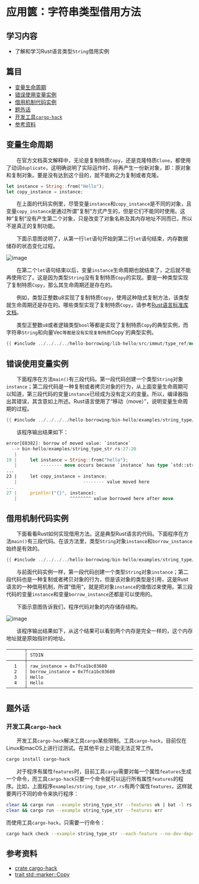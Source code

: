 # 应用篋：字符串类型借用方法

## 学习内容
- 了解和学习Rust语言类型`String`借用实例

## 篇目

- [变量生命周期](#变量生命周期)
- [错误使用变量实例](#错误使用变量实例)
- [借用机制代码实例](#借用机制代码实例)
- [题外话](#题外话)
- [开发工具`cargo-hack`](#开发工具cargo-hack)
- [参考资料](#参考资料)

## 变量生命周期

　　在官方文档英文解释中，无论是复制特质`Copy`，还是克隆特质`Clone`，都使用了动词`duplicate`，这明确说明了实际运作时，将再产生一份新对象，即：原对象和复制对象。要是没有达到这个目的，就不能称之为复制或者克隆。

```rust
let instance = String::from("Hello");
let copy_instance = instance;
```

　　在上面的代码实例里，尽管变量`instance`和`copy_instance`是不同的对象，且变量`copy_instance`是通过所谓”复制“方式产生的，但是它们不能同时使用。这种”复制“没有产生第二个对象，只是改变了对象名称及其内存地址不同而已，所以不是真正的复制功能。

　　下面示意图说明了，从第一行`let`语句开始到第二行`let`语句结束，内存数据储存的状态变化过程。

![image](../../hello-borrowing/images/hello_borrowing-10_string.png)

　　在第二个`let`语句结束以后，变量`instance`生命周期也就结束了，之后就不能再使用它了。这是因为类型`String`没有复制特质`Copy`的实现。要是一种类型实现了复制特质`Copy`，那么其生命周期还是存在的。

　　例如，类型正整数u8实现了复制特质`Copy`，使用这种隐式复制方法，该类型就生命周期还是存在的。哪些类型实现了复制特质`Copy`，请参考[Rust语言标准库文档](https://doc.rust-lang.org/std/marker/trait.Copy.html)。

　　类型正整数`u8`或者逻辑类型`bool`等都是实现了复制特质`Copy`的典型实例，而字符串`String`和向量Vec`等都是没有实现复制特质`Copy`的典型实例。

```rust
{{ #include ../../../../hello-borrowing/lib-hello/src/immut/type_ref/mod.rs:use_u8_type }}
```

## 错误使用变量实例

　　下面程序在方法`main()`有三段代码。第一段代码创建一个类型`String`对象`instance`；第二段代码是一种复制或者拷贝对象的行为，从上面变量生命周期可以知道，第三段代码的变量`instance`已经成为没有定义的变量。所以，编译器指出其错误，其含意如上所述。Rust语言使用了“移动（move）”，说明变量生命周期的过程。

```rust
{{ #include ../../../../hello-borrowing/bin-hello/examples/string_type/string_str.rs:feature-err_01 }}
```

　　该程序输出结果如下：

```rust
error[E0382]: borrow of moved value: `instance`
  --> bin-hello/examples/string_type_str.rs:27:20
   |
19 |     let instance = String::from("hello");
   |         -------- move occurs because `instance` has type `std::string::String`, which does not implement the `Copy` trait
...
23 |     let copy_instance = instance;
   |                         -------- value moved here
...
27 |     println!("{}", instance);
   |                    ^^^^^^^^ value borrowed here after move
```

## 借用机制代码实例

　　下面看看Rust如何实现借用方法。这是典型Rust语言的代码。下面程序在方法`main()`有三段代码。在该方法里，类型`String`对象`instance`和`borrow_instance`始终是有效的。

```rust
{{ #include ../../../../hello-borrowing/bin-hello/examples/string_type/string_str.rs:feature-ok }}
```

　　与前面代码实例一样，第一段代码创建一个类型`String`对象`instance`；第二段代码也是一种复制或者拷贝对象的行为，但是该对象的类型是引用，这是Rust语言的一种借用机制，所谓”借用“，就是把对象`instance`的值借过来使用。第三段代码的变量`instance`和变量`borrow_instance`还都是可以使用的。

　　下面示意图告诉我们，程序代码对象的内存储存结构。

![image](../../hello-borrowing/images/hello_borrowing-11_string.png)

　　该程序输出结果如下，从这个结果可以看到两个内存是完全一样的，这个内存地址就是原始指针的地址。

```bash
───────┬────────────────────────────────────────────────────────────────────
       │ STDIN
───────┼────────────────────────────────────────────────────────────────────
   1   │ raw_instance = 0x7fca1bc03680
   2   │ borrow_instance = 0x7fca1bc03680
   3   │ Hello
   4   │ Hello
───────┴────────────────────────────────────────────────────────────────────
```

## 题外话

### 开发工具`cargo-hack`

　　开发工具`cargo-hack`解决工具`cargo`某些限制。工具`cargo-hack`，目前仅在Linux和macOS上进行过测试。在其他平台上可能无法正常工作。

```bash
cargo install cargo-hack
```

　　对于程序有属性`features`时，目前工具`cargo`需要对每一个属性`features`生成一个命令，而工具`cargo-hack`只要一个命令就可以运行所有属性`features`的程序。比如，上面程序`examples/string_type_str.rs`有两个属性`features`，这样就要两行不同的命令来执行程序：

```bash
clear && cargo run --example string_type_str --features ok | bat -l rs
clear && cargo run --example string_type_str --features err
```

而使用工具`cargo-hack`，只需要一行命令：

```bash
cargo hack check --example string_type_str --each-feature --no-dev-deps
```

## 参考资料
- [crate cargo-hack](https://crates.io/crates/cargo-hack)
- [trait std::marker::Copy](https://doc.rust-lang.org/std/marker/trait.Copy.html)